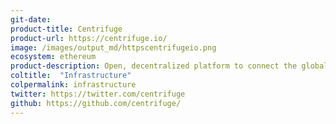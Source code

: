 ```yaml
---
git-date: 
product-title: Centrifuge
product-url: https://centrifuge.io/
image: /images/output_md/httpscentrifugeio.png
ecosystem: ethereum
product-description: Open, decentralized platform to connect the global financial supply chain.
coltitle:  "Infrastructure"
colpermalink: infrastructure
twitter: https://twitter.com/centrifuge
github: https://github.com/centrifuge/
---
```

